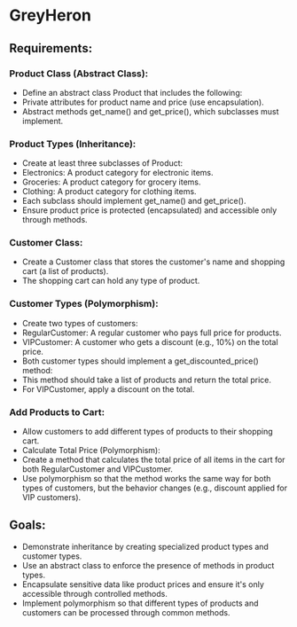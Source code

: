 # GreyHeron

## Requirements:

### Product Class (Abstract Class):

- Define an abstract class Product that includes the following:
- Private attributes for product name and price (use encapsulation).
- Abstract methods get_name() and get_price(), which subclasses must implement.

### Product Types (Inheritance):

- Create at least three subclasses of Product:
- Electronics: A product category for electronic items.
- Groceries: A product category for grocery items.
- Clothing: A product category for clothing items.
- Each subclass should implement get_name() and get_price().
- Ensure product price is protected (encapsulated) and accessible only through methods.

### Customer Class:

- Create a Customer class that stores the customer's name and shopping cart (a list of products).
- The shopping cart can hold any type of product.

### Customer Types (Polymorphism):

- Create two types of customers:
- RegularCustomer: A regular customer who pays full price for products.
- VIPCustomer: A customer who gets a discount (e.g., 10%) on the total price.
- Both customer types should implement a get_discounted_price() method:
- This method should take a list of products and return the total price.
- For VIPCustomer, apply a discount on the total.

### Add Products to Cart:

- Allow customers to add different types of products to their shopping cart.
- Calculate Total Price (Polymorphism):
- Create a method that calculates the total price of all items in the cart for both RegularCustomer and VIPCustomer.
- Use polymorphism so that the method works the same way for both types of customers, but the behavior changes (e.g., discount applied for VIP customers).

## Goals:

- Demonstrate inheritance by creating specialized product types and customer types.
- Use an abstract class to enforce the presence of methods in product types.
- Encapsulate sensitive data like product prices and ensure it's only accessible through controlled methods.
- Implement polymorphism so that different types of products and customers can be processed through common methods.
